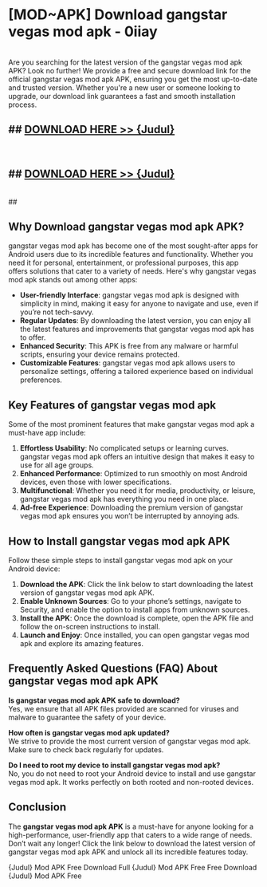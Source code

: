 # [MOD~APK] Download gangstar vegas mod apk - 0iiay <br>
<br>
Are you searching for the latest version of the gangstar vegas mod apk APK? Look no further! We provide a free and secure download link for the official gangstar vegas mod apk APK, ensuring you get the most up-to-date and trusted version. Whether you're a new user or someone looking to upgrade, our download link guarantees a fast and smooth installation process.


## ##  [DOWNLOAD HERE >> {Judul}](https://geoflix.me/watch.php?title=gangstar_vegas_mod_apk&ref=git)
  <br>

##  ## [DOWNLOAD HERE >> {Judul}](https://geoflix.me/watch.php?title=gangstar_vegas_mod_apk&ref=git)
  <br>
  ##



## Why Download gangstar vegas mod apk APK?

gangstar vegas mod apk has become one of the most sought-after apps for Android users due to its incredible features and functionality. Whether you need it for personal, entertainment, or professional purposes, this app offers solutions that cater to a variety of needs. Here's why gangstar vegas mod apk stands out among other apps:

- **User-friendly Interface**: gangstar vegas mod apk is designed with simplicity in mind, making it easy for anyone to navigate and use, even if you’re not tech-savvy.
- **Regular Updates**: By downloading the latest version, you can enjoy all the latest features and improvements that gangstar vegas mod apk has to offer.
- **Enhanced Security**: This APK is free from any malware or harmful scripts, ensuring your device remains protected.
- **Customizable Features**: gangstar vegas mod apk allows users to personalize settings, offering a tailored experience based on individual preferences.

## Key Features of gangstar vegas mod apk

Some of the most prominent features that make gangstar vegas mod apk a must-have app include:

1. **Effortless Usability**: No complicated setups or learning curves. gangstar vegas mod apk offers an intuitive design that makes it easy to use for all age groups.
2. **Enhanced Performance**: Optimized to run smoothly on most Android devices, even those with lower specifications.
3. **Multifunctional**: Whether you need it for media, productivity, or leisure, gangstar vegas mod apk has everything you need in one place.
4. **Ad-free Experience**: Downloading the premium version of gangstar vegas mod apk ensures you won’t be interrupted by annoying ads.

## How to Install gangstar vegas mod apk APK

Follow these simple steps to install gangstar vegas mod apk on your Android device:

1. **Download the APK**: Click the link below to start downloading the latest version of gangstar vegas mod apk APK.
2. **Enable Unknown Sources**: Go to your phone’s settings, navigate to Security, and enable the option to install apps from unknown sources.
3. **Install the APK**: Once the download is complete, open the APK file and follow the on-screen instructions to install.
4. **Launch and Enjoy**: Once installed, you can open gangstar vegas mod apk and explore its amazing features.

## Frequently Asked Questions (FAQ) About gangstar vegas mod apk APK

**Is gangstar vegas mod apk APK safe to download?**  
Yes, we ensure that all APK files provided are scanned for viruses and malware to guarantee the safety of your device.

**How often is gangstar vegas mod apk updated?**  
We strive to provide the most current version of gangstar vegas mod apk. Make sure to check back regularly for updates.

**Do I need to root my device to install gangstar vegas mod apk?**  
No, you do not need to root your Android device to install and use gangstar vegas mod apk. It works perfectly on both rooted and non-rooted devices.

## Conclusion

The **gangstar vegas mod apk APK** is a must-have for anyone looking for a high-performance, user-friendly app that caters to a wide range of needs. Don’t wait any longer! Click the link below to download the latest version of gangstar vegas mod apk APK and unlock all its incredible features today.

{Judul} Mod APK Free
Download Full {Judul} Mod APK Free
Free Download {Judul} Mod APK Free


